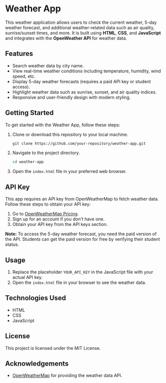 # Weather App

This weather application allows users to check the current weather, 5-day weather forecast, and additional weather-related data such as air quality, sunrise/sunset times, and more. It is built using **HTML**, **CSS**, and **JavaScript** and integrates with the **OpenWeather API** for weather data.

## Features

- Search weather data by city name.
- View real-time weather conditions including temperature, humidity, wind speed, etc.
- Display 5-day weather forecasts (requires a paid API key or student access).
- Highlight weather data such as sunrise, sunset, and air quality indices.
- Responsive and user-friendly design with modern styling.

## Getting Started

To get started with the Weather App, follow these steps:

1. Clone or download this repository to your local machine.
   ```bash
   git clone https://github.com/your-repository/weather-app.git
2. Navigate to the project directory.
    ```bash
    cd weather-app
    ```
3. Open the `index.html` file in your preferred web browser.

## API Key

This app requires an API key from OpenWeatherMap to fetch weather data. Follow these steps to obtain your API key:

1. Go to [OpenWeatherMap Pricing](https://openweathermap.org/price).
2. Sign up for an account if you don't have one.
3. Obtain your API key from the API keys section.

**Note:** To access the 5-day weather forecast, you need the paid version of the API. Students can get the paid version for free by verifying their student status.

## Usage

1. Replace the placeholder `YOUR_API_KEY` in the JavaScript file with your actual API key.
2. Open the `index.html` file in your browser to see the weather data.

## Technologies Used

- HTML
- CSS
- JavaScript

## License

This project is licensed under the MIT License.

## Acknowledgements

- [OpenWeatherMap](https://openweathermap.org/) for providing the weather data API.
